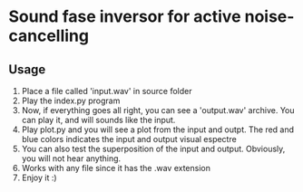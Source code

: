 # Sound fase inversor for active noise-cancelling 


## Usage

1. Place a file called 'input.wav' in source folder
2. Play the index.py program
3. Now, if everything goes all right, you can see a 'output.wav' archive. You can play it, and will sounds like the input.
4. Play plot.py and you will see a plot from the input and outpt. The red and blue colors indicates the input and output visual 
espectre
5. You can also test the superposition of the input and output. Obviously, you will not hear anything.
6. Works with any file since it has the .wav extension
7. Enjoy it :)


